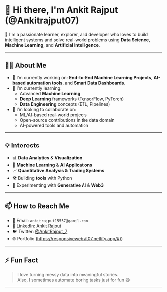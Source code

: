 # 👋 Hi there, I'm Ankit Rajput (@Ankitrajput07)

🚀 I'm a passionate learner, explorer, and developer who loves to build intelligent systems and solve real-world problems using **Data Science**, **Machine Learning**, and **Artificial Intelligence**.

---

## 👨‍💻 About Me

- 🔭 I’m currently working on: **End-to-End Machine Learning Projects**, **AI-based automation tools**, and **Smart Data Dashboards**.
- 🌱 I’m currently learning:  
  - Advanced **Machine Learning**
  - **Deep Learning** frameworks (TensorFlow, PyTorch)
  - **Data Engineering** concepts (ETL, Pipelines)
- 🤝 I’m looking to collaborate on:  
  - ML/AI-based real-world projects  
  - Open-source contributions in the data domain  
  - AI-powered tools and automation

---

## 💡 Interests

- 📊 **Data Analytics** & **Visualization**
- 🧠 **Machine Learning** & **AI Applications**
- 📈 **Quantitative Analysis & Trading Systems**
- 🛠️ Building **tools** with Python
- 🧪 Experimenting with **Generative AI** & **Web3**

---

## 📫 How to Reach Me

- 📧 Email: `ankitrajput15557@gamil.com`  
- 💼 LinkedIn: [Ankit Rajput](https://www.linkedin.com/in/ankitrajput07)  
- 🐦 Twitter: [@AnkitRajput_7](https://x.com/AnkitRajput_7?t=tl7sQCRVSznwxxh0UGxB8g&s=08)  
- 🌐 Portfolio (https://responsivewebsit07.netlify.app/#))

---

## ⚡ Fun Fact

> I love turning messy data into meaningful stories.  
> Also, I sometimes automate boring tasks just for fun 😄

---

<!---
Ankitrajput07/Ankitrajput07 is a ✨ special ✨ repository because its `README.md` (this file) appears on your GitHub profile.
You can click the Preview link to take a look at your changes.
--->
